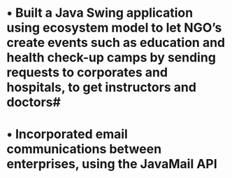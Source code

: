 
# •	Built a Java Swing application using ecosystem model to let NGO’s create events such as education and health check-up camps by sending requests to corporates and hospitals, to get instructors and doctors#

# •	Incorporated email communications between enterprises, using the JavaMail API # 
